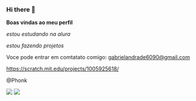 ### Hi there 👋

**Boas vindas ao meu perfil**

*estou estudando na alura*

*estou fazendo projetos*

 Voce pode entrar em comtatato comigo:
 gabrielandrade6090@gmail.com

https://scratch.mit.edu/projects/1005925618/

@Phonk

![](https://media1.tenor.com/m/FPkuWIPaOCIAAAAd/trollface.gif)
![](https://media1.tenor.com/m/-60E00n5A9oAAAAC/mati-bodoh.gif)
